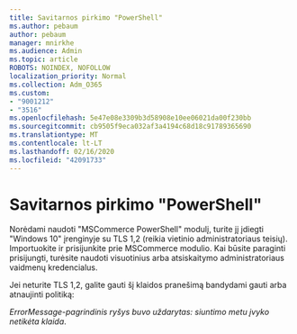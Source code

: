 ```yaml
---
title: Savitarnos pirkimo "PowerShell"
ms.author: pebaum
author: pebaum
manager: mnirkhe
ms.audience: Admin
ms.topic: article
ROBOTS: NOINDEX, NOFOLLOW
localization_priority: Normal
ms.collection: Adm_O365
ms.custom:
- "9001212"
- "3516"
ms.openlocfilehash: 5e47e08e3309b3d58908e10ee06021da00f230bb
ms.sourcegitcommit: cb9505f9eca032af3a4194c68d18c91789365690
ms.translationtype: MT
ms.contentlocale: lt-LT
ms.lasthandoff: 02/16/2020
ms.locfileid: "42091733"
---
```

# <a name="self-service-purchase-of-powershell"></a>Savitarnos pirkimo "PowerShell"

Norėdami naudoti "MSCommerce PowerShell" modulį, turite jį įdiegti "Windows 10" įrenginyje su TLS 1,2 (reikia vietinio administratoriaus teisių).  Importuokite ir prisijunkite prie MSCommerce modulio.  Kai būsite paraginti prisijungti, turėsite naudoti visuotinius arba atsiskaitymo administratoriaus vaidmenų kredencialus.  

Jei neturite TLS 1,2, galite gauti šį klaidos pranešimą bandydami gauti arba atnaujinti politiką:

*ErrorMessage-pagrindinis ryšys buvo uždarytas: siuntimo metu įvyko netikėta klaida*.



